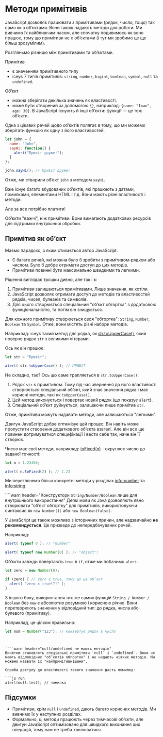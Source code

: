 # Методи примітивів
 
JavaScript дозволяє працювати з примітивами (рядок, число, тощо) так само як з об’єктами. Вони також надають методи для роботи. Ми вивчимо їх найближчим часом, але спочатку подивимось як воно працює, тому що примітиви не є об’єктами (і тут ми зробимо це ще більш зрозумілим).

Розгляньмо різницю між примітивами та об’єктами.

Примітив

- є значенням примітивного типу
- існує 7 типів примітивів: `string`, `number`, `bigint`, `boolean`, `symbol`, `null` та `undefined`.

Об’єкт

- можна зберігати декілька значень як властивості.
- може бути створений за допомогою `{}`, наприклад: `{name: "Іван", age: 30}`. В JavaScript існують й інші об’єкти: функції — це теж об’єкти.

Одна з цікавих речей щодо об’єктів полягає в тому, що ми можемо зберігати функцію як одну з його властивостей.

```js run
let john = {
  name: "John",
  sayHi: function() {
    alert("Привіт друже!");
  }
};

john.sayHi(); // Привіт друже!
```

Отже, ми створили об’єкт `john` з методом `sayHi`.

Вже існує багато вбудованих об’єктів, які працюють з датами, помилками, елементами HTML і т.д. Вони мають різні властивості і методи.

Але за все потрібно платити!

Об’єкти "важчі", ніж примітиви. Вони вимагають додаткових ресурсів для підтримки внутрішньої обробки.

## Примітив як об’єкт

Маємо парадокс, з яким стикається автор JavaScript:

- Є багато речей, які можна було б зробити з примітивом-рядком або числом. Було б добре отримати доступ до цих методів.
- Примітиви повинні бути максимально швидкими та легкими.

Рішення виглядає трошки дивно, але так і є:

1. Примітиви залишаються примітивами. Лише значення, як хотіли.
2. JavaScript дозволяє отримати доступ до методів та властивостей рядків, чисел, булеанів та символів.
3. Для цього створюється спеціальний "об’єкт обгортка" з додатковою функціональністю, та потім він знищується.

Для кожного примітиву створюється своя "обгортка": `String`, `Number`, `Boolean` та `Symbol`. Отже, вони містять різні набори методів.

Наприклад: існує такий метод для рядка, як [str.toUpperCase()](https://developer.mozilla.org/uk/docs/Web/JavaScript/Reference/Global_Objects/String/toUpperCase), який поверне рядок `str` з великими літерами. 

Ось як він працює:

```js run
let str = "Привіт";

alert( str.toUpperCase() ); // ПРИВІТ
```

Не складно, так? Ось що саме трапляється в `str.toUpperCase()`:

1. Рядок `str` є примітивом. Тому під час звернення до його властивості створюється спеціальний об’єкт, який знає значення рядка і має корисні методи, такі як `toUpperCase()`.
2. Цей метод виконується і повертає новий рядок (що показує `alert`).
3. Спеціальний об’єкт руйнується, залишаючи лише примітив `str`.

Отже, примітиви можуть надавати методи, але залишаються "легкими".

Двигун JavaScript добре оптимізує цей процес. Він навіть може пропустити створення додаткового об’єкта взагалі. Але він все ще повинен дотримуватися специфікації і вести себе так, наче він її створює.

Число має свої методи, наприклад: [toFixed(n)](https://developer.mozilla.org/en-US/docs/Web/JavaScript/Reference/Global_Objects/Number/toFixed) - округлює число до заданої точності:

```js run
let n = 1.23456;

alert( n.toFixed(2) ); // 1.23
```

Ми переглянемо більш конкретні методи у розділах <info:number> та <info:string>.


````warn header="Конструктори `String/Number/Boolean` лише для внутрішнього використання"
Деякі мови як Java дозволяють явно створювати "об’єкт обгортку" для примітивів, використовуючи синтаксис як `new Number(1)` або `new Boolean(false)`.

У JavaScript це також можливо з історичних причин, але надзвичайно **не рекомендується**. Це призведе до непередбачуваних речей.

Наприклад:

```js run
alert( typeof 0 ); // "number"

alert( typeof new Number(0) ); // "object"!
```

Об’єкти завжди повертають `true` в `if`, отже ми побачимо `alert`:

```js run
let zero = new Number(0);

if (zero) { // zero є true, тому що це об’єкт
  alert( "zero є true!?!" );
}
```


З іншого боку, використання тих же самих функцій `String / Number / Boolean` без `new` є абсолютно розумною і корисною річчю. Вони перетворюють значення у відповідний тип: до рядка, числа або булевого (примітиву).

Наприклад, це цілком правильно:
```js
let num = Number("123"); // конвертує рядок в число
```
````


````warn header="null/undefined не мають методів" 
Винятки становлять спеціальні примітиви `null` і `undefined`. Вони не мають відповідних "об’єктів обгорток" і не надають ніяких методів. Ми можемо назвати їх "найпримітивнішими".

Спроба доступу до властивості такого значення дасть помилку:

```js run
alert(null.test); // помилка
````

## Підсумки

- Примітиви, крім `null` і `undefined`, дають багато корисних методів. Ми вивчимо їх у наступних розділах.
- Формально, ці методи працюють через тимчасові об’єкти, але двигун JavaScript оптимізовано для швидкого виконання цих операцій, тому нам не треба хвилюватися.
